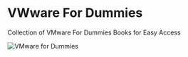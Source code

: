 # VWware For Dummies
Collection of VMware For Dummies Books for Easy Access

![VMware for Dummies](https://user-images.githubusercontent.com/7029361/167169879-f40beac5-a1ee-4f13-8b72-7aa60ea78d95.png)
